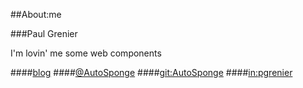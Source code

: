 ##About:me

###Paul Grenier

I'm lovin' me some web components 

####[blog](http://autosponge.github.io/)
####[@AutoSponge](https://twitter.com/AutoSponge)
####[git:AutoSponge](https://github.com/AutoSponge)
####[in:pgrenier](https://www.linkedin.com/in/pgrenier)